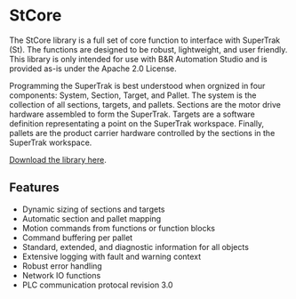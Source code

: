 # StCore

The StCore library is a full set of core function to interface with SuperTrak (St).  The functions are designed to be robust, lightweight, and user friendly.  This library is only intended for use with B&R Automation Studio and is provided as-is under the Apache 2.0 License.

Programming the SuperTrak is best understood when orgnized in four components: System, Section, Target, and Pallet.  The system is the collection of all sections, targets, and pallets. Sections are the motor drive hardware assembled to form the SuperTrak.  Targets are a software definition representating a point on the SuperTrak workspace.  Finally, pallets are the product carrier hardware controlled by the sections in the SuperTrak workspace.

[Download the library here](https://github.com/tmatijevich/StCore/releases/latest/download/StCore.zip).

## Features

- Dynamic sizing of sections and targets
- Automatic section and pallet mapping
- Motion commands from functions or function blocks
- Command buffering per pallet
- Standard, extended, and diagnostic information for all objects
- Extensive logging with fault and warning context
- Robust error handling
- Network IO functions
- PLC communication protocal revision 3.0
